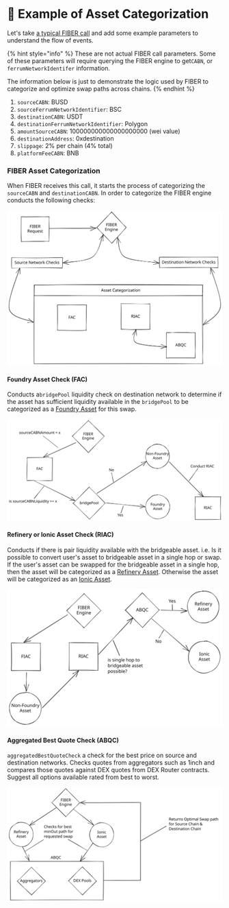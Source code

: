 # 📂 Example of Asset Categorization

Let's take [a typical FIBER call](../overview-fiber.md#typical-fiber-request) and add some example parameters to understand the flow of events.

{% hint style="info" %}
These are not actual FIBER call parameters. Some of these parameters will require querying the FIBER engine to get`CABN`, or `ferrumNetworkIdentifer` information.

The information below is just to demonstrate the logic used by FIBER to categorize and optimize swap paths across chains.
{% endhint %}

1. `sourceCABN`: BUSD
2. `sourceFerrumNetworkIdentifier`: BSC
3. `destinationCABN`: USDT
4. `destinationFerrumNetworkIdentifier`: Polygon
5. `amountSourceCABN`: 100000000000000000000 (wei value)
6. `destinationAddress`: 0xdestination
7. `slippage`: 2% per chain (4% total)
8. `platformFeeCABN`: BNB

### **FIBER Asset Categorization**

When FIBER receives this call, it starts the process of categorizing the `sourceCABN` and `destinationCABN`. In order to categorize the FIBER engine conducts the following checks:

<img src="../../../../../.gitbook/assets/file.drawing.svg" alt="FIBER Request - Asset Categorization" class="gitbook-drawing">

#### Foundry Asset Check (FAC)

Conducts a`bridgePool` liquidity check on destination network to determine if the asset has sufficient liquidity available in the `bridgePool` to be categorized as a [Foundry Asset](../../asset-types/foundry-assets.md) for this swap.

<img src="../../../../../.gitbook/assets/file.drawing (4) (1).svg" alt="FIBER request - Asset Categorization - FIAC Flow" class="gitbook-drawing">

#### Refinery or Ionic Asset Check (RIAC)

Conducts if there is pair liquidity available with the bridgeable asset. i.e. Is it possible to convert user's asset to bridgeable asset in a single hop or swap. If the user's asset can be swapped for the bridgeable asset in a single hop, then the asset will be categorized as a [Refinery Asset](../../asset-types/refinery-assets.md). Otherwise the asset will be categorized as an [Ionic Asset](../../asset-types/ionic-assets.md).

<img src="../../../../../.gitbook/assets/file.drawing (3).svg" alt="FIBER request - Asset Categorization - RIAC Flow" class="gitbook-drawing">

#### Aggregated Best Quote Check (ABQC)

`aggregatedBestQuoteCheck` a check for the best price on source and destination networks. Checks quotes from aggregators such as 1inch and compares those quotes against DEX quotes from DEX Router contracts. Suggest all options available rated from best to worst.

<img src="../../../../../.gitbook/assets/file.drawing (1) (1).svg" alt="" class="gitbook-drawing">

